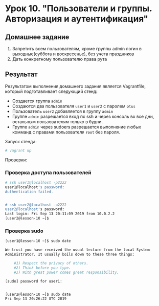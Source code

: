 # Урок 10. "Пользователи и группы. Авторизация и аутентификация"
## Домашнее задание
1. Запретить всем пользователям, кроме группы admin логин в выходные(суббота и воскресенье), без учета праздников
2. Дать конкретному пользователю права рута

## Результат

Результатом выполнения домашнего задания является Vagrantfile, который подготавливает следующий стенд:
- Создается группа `admin`
- Создаются два пользователя `user1` и `user2` с паролем `otus`
- Пользователь `user2` добавляется в группу `admin`
- Группе `admin` разрешается вход по ssh и через консоль во все дни, остальным пользователям только в будни.
- Группе `admin` через sudoers разрешается выполнение любых комманд с правами пользователя `root` без пароля.

Запуск стенда:
```bash
# vagrant up
```

Проверки:
### Проверка доступа пользователей
```bash
# ssh user1@localhost -p2222
user1@localhost's password: 
Authentication failed.


# ssh user2@localhost -p2222
user2@localhost's password: 
Last login: Fri Sep 13 20:11:09 2019 from 10.0.2.2
[user2@lesson-10 ~]$
```

### Проверка sudo
```bash
[user1@lesson-10 ~]$ sudo date

We trust you have received the usual lecture from the local System
Administrator. It usually boils down to these three things:

    #1) Respect the privacy of others.
    #2) Think before you type.
    #3) With great power comes great responsibility.

[sudo] password for user1: 


[user2@lesson-10 ~]$ sudo date
Fri Sep 13 20:26:22 UTC 2019
```